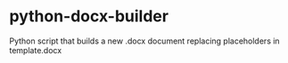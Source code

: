 # python-docx-builder
Python script that builds a new .docx document replacing placeholders in template.docx
